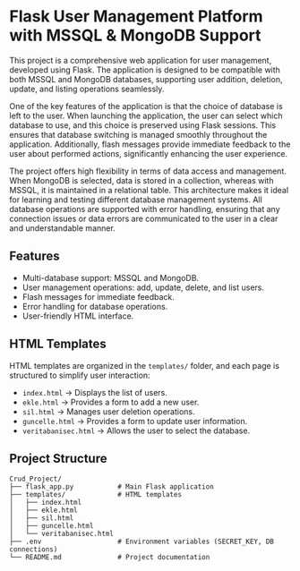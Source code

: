 # Flask User Management Platform with MSSQL & MongoDB Support

This project is a comprehensive web application for user management, developed using Flask. The application is designed to be compatible with both MSSQL and MongoDB databases, supporting user addition, deletion, update, and listing operations seamlessly.

One of the key features of the application is that the choice of database is left to the user. When launching the application, the user can select which database to use, and this choice is preserved using Flask sessions. This ensures that database switching is managed smoothly throughout the application. Additionally, flash messages provide immediate feedback to the user about performed actions, significantly enhancing the user experience.

The project offers high flexibility in terms of data access and management. When MongoDB is selected, data is stored in a collection, whereas with MSSQL, it is maintained in a relational table. This architecture makes it ideal for learning and testing different database management systems. All database operations are supported with error handling, ensuring that any connection issues or data errors are communicated to the user in a clear and understandable manner.

## Features

- Multi-database support: MSSQL and MongoDB.
- User management operations: add, update, delete, and list users.
- Flash messages for immediate feedback.
- Error handling for database operations.
- User-friendly HTML interface.

## HTML Templates

HTML templates are organized in the `templates/` folder, and each page is structured to simplify user interaction:

- `index.html` → Displays the list of users.
- `ekle.html` → Provides a form to add a new user.
- `sil.html` → Manages user deletion operations.
- `guncelle.html` → Provides a form to update user information.
- `veritabanisec.html` → Allows the user to select the database.

## Project Structure
```
Crud_Project/
├── flask_app.py           # Main Flask application
├── templates/             # HTML templates
│   ├── index.html
│   ├── ekle.html
│   ├── sil.html
│   ├── guncelle.html
│   └── veritabanisec.html
├── .env                   # Environment variables (SECRET_KEY, DB connections)
└── README.md              # Project documentation
```
